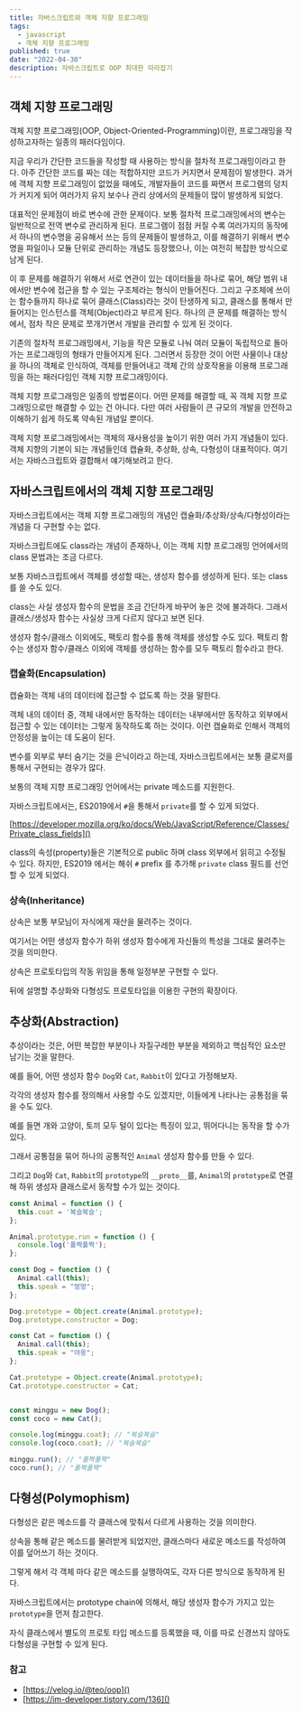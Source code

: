 ```yaml
---
title: 자바스크립트와 객체 지향 프로그래밍
tags:
  - javascript
  - 객체 지향 프로그래밍
published: true
date: "2022-04-30"
description: 자바스크립트로 OOP 최대한 따라잡기
---
```


## 객체 지향 프로그래밍
객체 지향 프로그래밍(OOP, Object-Oriented-Programming)이란, 프로그래밍을 작성하고자하는 일종의 패러다임이다.
<br />

지금 우리가 간단한 코드들을 작성할 때 사용하는 방식을 절차적 프로그래밍이라고 한다. 아주 간단한 코드를 짜는 데는 적합하지만 코드가 커지면서 문제점이 발생한다. 과거에 객체 지향 프로그래밍이 없었을 때에도, 개발자들이 코드를 짜면서 프로그램의 덩치가 커지게 되어 여러가지 유지 보수나 관리 상에서의 문제들이 많이 발생하게 되었다.
<br />

대표적인 문제점이 바로 변수에 관한 문제이다. 보통 절차적 프로그래밍에서의 변수는 일반적으로 전역 변수로 관리하게 된다. 프로그램이 점점 커질 수록 여러가지의 동작에서 하나의 변수명을 공유해서 쓰는 등의 문제들이 발생하고, 이를 해결하기 위해서 변수명을 파일이나 모듈 단위로 관리하는 개념도 등장했으나, 이는 여전히 복잡한 방식으로 남게 된다.
<br />

이 후 문제를 해결하기 위해서 서로 연관이 있는 데이터들을 하나로 묶어, 해당 범위 내에서만 변수에 접근을 할 수 있는 구조체라는 형식이 만들어진다. 그리고 구조체에 쓰이는 함수들까지 하나로 묶어 클래스(Class)라는 것이 탄생하게 되고, 클래스를 통해서 만들어지는 인스턴스를 객체(Object)라고 부르게 된다. 하나의 큰 문제를 해결하는 방식에서, 점차 작은 문제로 쪼개가면서 개발을 관리할 수 있게 된 것이다.
<br />

기존의 절차적 프로그래밍에서, 기능을 작은 모듈로 나눠 여러 모듈이 독립적으로 돌아가는 프로그래밍의 형태가 만들어지게 된다. 그러면서 등장한 것이 어떤 사물이나 대상을 하나의 객체로 인식하여, 객체를 만들어내고 객체 간의 상호작용을 이용해 프로그래밍을 하는 패러다임인 객체 지향 프로그래밍이다.
<br />

객체 지향 프로그래밍은 일종의 방법론이다. 어떤 문제를 해결할 때, 꼭 객체 지향 프로그래밍으로만 해결할 수 있는 건 아니다. 다만 여러 사람들이 큰 규모의 개발을 안전하고 이해하기 쉽게 하도록 약속된 개념일 뿐이다. 
<br />

객체 지향 프로그래밍에서는 객체의 재사용성을 높이기 위한 여러 가지 개념들이 있다. 객체 지향의 기본이 되는 개념들인데 캡슐화, 추상화, 상속, 다형성이 대표적이다. 여기서는 자바스크립트와 결합해서 얘기해보려고 한다.

## 자바스크립트에서의 객체 지향 프로그래밍
자바스크립트에서는 객체 지향 프로그래밍의 개념인 캡슐화/추상화/상속/다형성이라는 개념을 다 구현할 수는 없다.

자바스크립트에도 class라는 개념이 존재하나, 이는 객체 지향 프로그래밍 언어에서의 class 문법과는 조금 다르다.
<br />

보통 자바스크립트에서 객체를 생성할 때는, 생성자 함수를 생성하게 된다. 또는 class를 쓸 수도 있다.

class는 사실 생성자 함수의 문법을 조금 간단하게 바꾸어 놓은 것에 불과하다. 그래서 클래스/생성자 함수는 사실상 크게 다르지 않다고 보면 된다.
<br />

생성자 함수/클래스 이외에도, 팩토리 함수를 통해 객체를 생성할 수도 있다. 팩토리 함수는 생성자 함수/클래스 이외에 객체를 생성하는 함수를 모두 팩토리 함수라고 한다.

### 캡슐화(Encapsulation)
캡슐화는 객체 내의 데이터에 접근할 수 없도록 하는 것을 말한다.
<br />

객체 내의 데이터 중, 객체 내에서만 동작하는 데이터는 내부에서만 동작하고 외부에서 접근할 수 있는 데이터는 그렇게 동작하도록 하는 것이다. 이런 캡슐화로 인해서 객체의 안정성을 높이는 데 도움이 된다.
<br />

변수를 외부로 부터 숨기는 것을 은닉이라고 하는데, 자바스크립트에서는 보통 클로저를 통해서 구현되는 경우가 많다.

보통의 객체 지향 프로그래밍 언어에서는 private 메소드를 지원한다. 

자바스크립트에서는, ES2019에서 `#`을 통해서 `private`를 할 수 있게 되었다.
<br />

[https://developer.mozilla.org/ko/docs/Web/JavaScript/Reference/Classes/Private_class_fields]()
<br />

class의 속성(property)들은 기본적으로 public 하며 class 외부에서 읽히고 수정될 수 있다. 하지만, ES2019 에서는 해쉬 `#` prefix 를 추가해 `private` class 필드를 선언할 수 있게 되었다.

### 상속(Inheritance)
상속은 보통 부모님이 자식에게 재산을 물려주는 것이다.

여기서는 어떤 생성자 함수가 하위 생성자 함수에게 자신들의 특성을 그대로 물려주는 것을 의미한다.
<br />

상속은 프로토타입의 작동 위임을 통해 일정부분 구현할 수 있다.

뒤에 설명할 추상화와 다형성도 프로토타입을 이용한 구현의 확장이다.

## 추상화(Abstraction)
추상이라는 것은, 어떤 복잡한 부분이나 자질구레한 부분을 제외하고 핵심적인 요소만 남기는 것을 말한다.
<br />

예를 들어, 어떤 생성자 함수 `Dog`와 `Cat`, `Rabbit`이 있다고 가정해보자.

각각의 생성자 함수를 정의해서 사용할 수도 있겠지만, 이들에게 나타나는 공통점을 묶을 수도 있다.

예를 들면 개와 고양이, 토끼 모두 털이 있다는 특징이 있고, 뛰어다니는 동작을 할 수가 있다.
<br />

그래서 공통점을 묶어 하나의 공통적인 `Animal` 생성자 함수를 만들 수 있다.

그리고 `Dog`와 `Cat`, `Rabbit`의 `prototype`의 `__proto__`를, `Animal`의 `prototype`로 연결해 하위 생성자 클래스로서 동작할 수가 있는 것이다.

```js
const Animal = function () {
  this.coat = '복슬복슬';
};

Animal.prototype.run = function () {
  console.log('폴짝폴짝');
};

const Dog = function () {
  Animal.call(this);
  this.speak = "멍멍";  
};

Dog.prototype = Object.create(Animal.prototype);
Dog.prototype.constructor = Dog;

const Cat = function () { 
  Animal.call(this);
  this.speak = "야옹"; 
};

Cat.prototype = Object.create(Animal.prototype);
Cat.prototype.constructor = Cat;


const minggu = new Dog();
const coco = new Cat();

console.log(minggu.coat); // "복슬복슬"
console.log(coco.coat); // "복슬복슬"

minggu.run(); // "폴짝폴짝"
coco.run(); // "폴짝폴짝"
```

## 다형성(Polymophism)
다형성은 같은 메소드를 각 클래스에 맞춰서 다르게 사용하는 것을 의미한다.

상속을 통해 같은 메소드를 물려받게 되었지만, 클래스마다 새로운 메소드를 작성하여 이를 덮어쓰기 하는 것이다.

그렇게 해서 각 객체 마다 같은 메소드를 실행하여도, 각자 다른 방식으로 동작하게 된다.
<br />

자바스크립트에서는 prototype chain에 의해서, 해당 생성자 함수가 가지고 있는 `prototype`을 먼저 참고한다.

자식 클래스에서 별도의 프로토 타입 메소드를 등록했을 때, 이를 따로 신경쓰지 않아도 다형성을 구현할 수 있게 된다.
<br />

### 참고
- [https://velog.io/@teo/oop]()
- [https://im-developer.tistory.com/136]()
